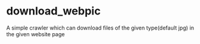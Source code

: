 # download_webpic
A simple crawler which can download files of the given type(default jpg) in the given website page
